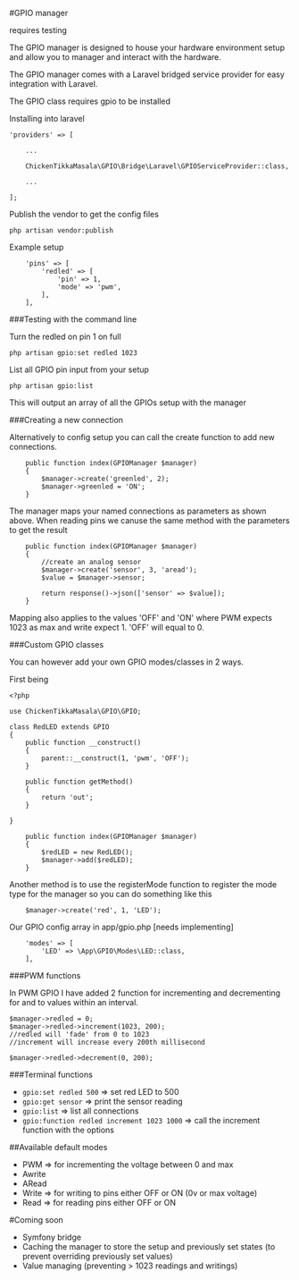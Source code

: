 #GPIO manager

requires testing

The GPIO manager is designed to house your hardware environment setup and allow you to manager and interact with the hardware. 

The GPIO manager comes with a Laravel bridged service provider for easy integration with Laravel.

The GPIO class requires gpio to be installed 

Installing into laravel 

```$xslt
'providers' => [

    ...
    
    ChickenTikkaMasala\GPIO\Bridge\Laravel\GPIOServiceProvider::class,
    
    ...
    
];
```

Publish the vendor to get the config files

```$xslt
php artisan vendor:publish 
```
Example setup
```$xslt
    'pins' => [
        'redled' => [
            'pin' => 1,
            'mode' => 'pwm',
        ],
    ],
```
###Testing with the command line 

Turn the redled on pin 1 on full

```$xslt
php artisan gpio:set redled 1023
```
List all GPIO pin input from your setup
```$xslt
php artisan gpio:list
```
This will output an array of all the GPIOs setup with the manager

###Creating a new connection

Alternatively to config setup you can call the create function to add new connections. 

```$xslt
    public function index(GPIOManager $manager) 
    {
        $manager->create('greenled', 2);
        $manager->greenled = 'ON';
    }
```

The manager maps your named connections as parameters as shown above. When reading pins we canuse the same method with the parameters to get the result 

```$xslt
    public function index(GPIOManager $manager)
    {
        //create an analog sensor
        $manager->create('sensor', 3, 'aread');
        $value = $manager->sensor;
        
        return response()->json(['sensor' => $value]);
    }
```

Mapping also applies to the values 'OFF' and 'ON' where PWM expects 1023 as max and write expect 1. 'OFF' will equal to 0.

###Custom GPIO classes 

You can however add your own GPIO modes/classes in 2 ways. 

First being 

```$xslt
<?php 

use ChickenTikkaMasala\GPIO\GPIO;

class RedLED extends GPIO
{
    public function __construct()
    {
        parent::__construct(1, 'pwm', 'OFF');
    }
    
    public function getMethod()
    {
        return 'out';
    }
    
}
```

```$xslt
    public function index(GPIOManager $manager)
    {
        $redLED = new RedLED();
        $manager->add($redLED);
    }
```

Another method is to use the registerMode function to register the mode type for the manager so you can do something like this

```$xslt
    $manager->create('red', 1, 'LED');
```
Our GPIO config array in app/gpio.php [needs implementing]
```$xslt
    'modes' => [
        'LED' => \App\GPIO\Modes\LED::class,
    ],
```

###PWM functions

In PWM GPIO I have added 2 function for incrementing and decrementing for and to values within an interval. 
```$xslt
$manager->redled = 0;
$manager->redled->increment(1023, 200);
//redled will 'fade' from 0 to 1023 
//increment will increase every 200th millisecond

$manager->redled->decrement(0, 200);
```

###Terminal functions

- `gpio:set redled 500` => set red LED to 500
- `gpio:get sensor` => print the sensor reading
- `gpio:list` => list all connections
- `gpio:function redled increment 1023 1000` => call the increment function with the options

##Available default modes 

- PWM => for incrementing the voltage between 0 and max
- Awrite
- ARead
- Write => for writing to pins either OFF or ON (0v or max voltage)
- Read => for reading pins either OFF or ON 


#Coming soon

- Symfony bridge
- Caching the manager to store the setup and previously set states (to prevent overriding previously set values)
- Value managing (preventing > 1023 readings and writings)
